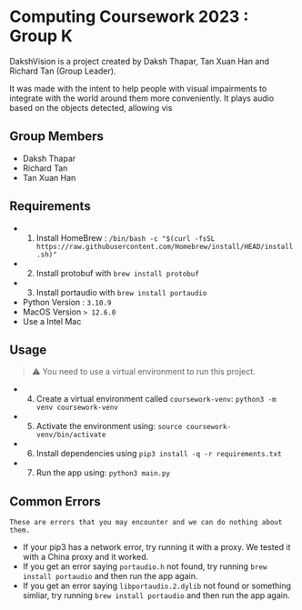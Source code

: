 # Computing Coursework 2023 : Group K
DakshVision is a project created by Daksh Thapar, Tan Xuan Han and Richard Tan (Group Leader).

It was made with the intent to help people with visual impairments to integrate with the world around them more conveniently. It plays audio based on the objects detected, allowing vis

## Group Members

- Daksh Thapar
- Richard Tan
- Tan Xuan Han


## Requirements

- 1. Install HomeBrew : `/bin/bash -c "$(curl -fsSL https://raw.githubusercontent.com/Homebrew/install/HEAD/install.sh)"`
- 2. Install protobuf with `brew install protobuf`
- 3. Install portaudio with `brew install portaudio` 
- Python Version : `3.10.9`
- MacOS Version `> 12.6.0`
- Use a Intel Mac

## Usage

> :warning: You need to use a virtual environment to run this project.

- 4. Create a virtual environment called `coursework-venv`: `python3 -m venv coursework-venv`

- 5. Activate the environment using: `source coursework-venv/bin/activate`

- 6. Install dependencies using `pip3 install -q -r requirements.txt`

- 7. Run the app using: `python3 main.py`

## Common Errors

`These are errors that you may encounter and we can do nothing about them.`
- If your pip3 has a network error, try running it with a proxy. We tested it with a China proxy and it worked. 
- If you get an error saying `portaudio.h` not found, try running `brew install portaudio` and then run the app again.
- If you get an error saying `libportaudio.2.dylib` not found or something simliar, try running `brew install portaudio` and then run the app again.
